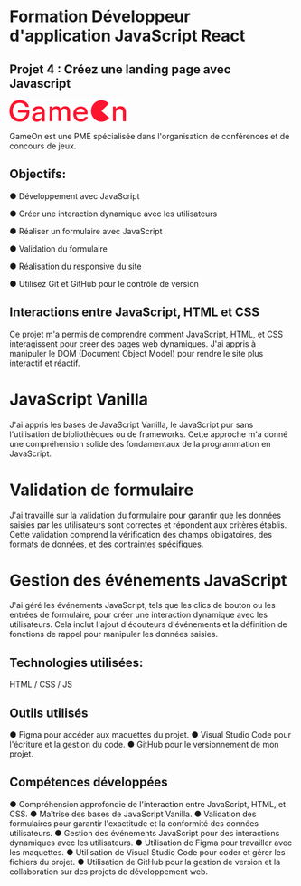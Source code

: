 # Formation Développeur d'application JavaScript React

## Projet 4 : Créez une landing page avec Javascript

![screenshot du site](./img/logo.svg)

GameOn est une PME spécialisée dans l'organisation de conférences et de concours de jeux.

## Objectifs:

● Développement avec JavaScript

● Créer une interaction dynamique avec les utilisateurs

● Réaliser un formulaire avec JavaScript

● Validation du formulaire

● Réalisation du responsive du site

● Utilisez Git et GitHub pour le contrôle de version

## Interactions entre JavaScript, HTML et CSS

Ce projet m'a permis de comprendre comment JavaScript, HTML, et CSS interagissent pour créer des pages web dynamiques. J'ai appris à manipuler le DOM (Document Object Model) pour rendre le site plus interactif et réactif.

# JavaScript Vanilla

J'ai appris les bases de JavaScript Vanilla, le JavaScript pur sans l'utilisation de bibliothèques ou de frameworks. Cette approche m'a donné une compréhension solide des fondamentaux de la programmation en JavaScript.

# Validation de formulaire

J'ai travaillé sur la validation du formulaire pour garantir que les données saisies par les utilisateurs sont correctes et répondent aux critères établis. Cette validation comprend la vérification des champs obligatoires, des formats de données, et des contraintes spécifiques.

# Gestion des événements JavaScript

J'ai géré les événements JavaScript, tels que les clics de bouton ou les entrées de formulaire, pour créer une interaction dynamique avec les utilisateurs. Cela inclut l'ajout d'écouteurs d'événements et la définition de fonctions de rappel pour manipuler les données saisies.

## Technologies utilisées:

HTML / CSS / JS

## Outils utilisés

● Figma pour accéder aux maquettes du projet.
● Visual Studio Code pour l'écriture et la gestion du code.
● GitHub pour le versionnement de mon projet.

## Compétences développées

● Compréhension approfondie de l'interaction entre JavaScript, HTML, et CSS.
● Maîtrise des bases de JavaScript Vanilla.
● Validation des formulaires pour garantir l'exactitude et la conformité des données utilisateurs.
● Gestion des événements JavaScript pour des interactions dynamiques avec les utilisateurs.
● Utilisation de Figma pour travailler avec les maquettes.
● Utilisation de Visual Studio Code pour coder et gérer les fichiers du projet.
● Utilisation de GitHub pour la gestion de version et la collaboration sur des projets de développement web.
